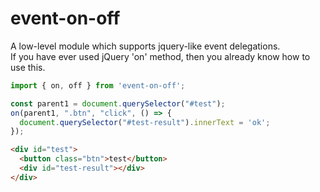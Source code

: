 # event-on-off
A low-level module which supports jquery-like event delegations.<br>
If you have ever used jQuery 'on' method, then you already know how to use this.

```js
import { on, off } from 'event-on-off';

const parent1 = document.querySelector("#test");
on(parent1, ".btn", "click", () => {
  document.querySelector("#test-result").innerText = 'ok';
});
```

```html
<div id="test">
  <button class="btn">test</button>
  <div id="test-result"></div>
</div>
```
